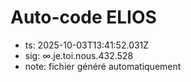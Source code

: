 # Auto-code ELIOS
- ts: 2025-10-03T13:41:52.031Z
- sig: ∞.je.toi.nous.432.528
- note: fichier généré automatiquement